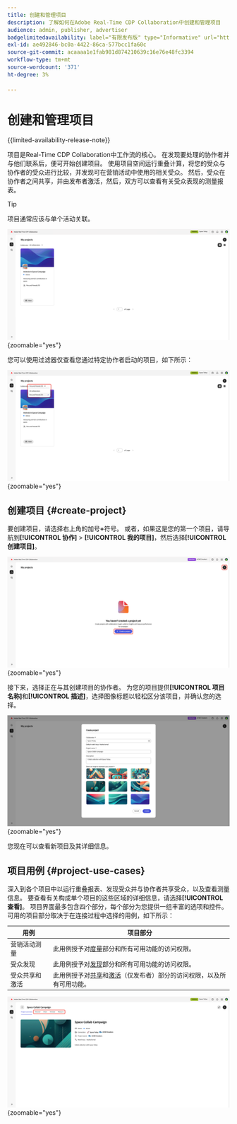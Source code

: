 ```yaml
---
title: 创建和管理项目
description: 了解如何在Adobe Real-Time CDP Collaboration中创建和管理项目
audience: admin, publisher, advertiser
badgelimitedavailability: label="有限发布版" type="Informative" url="https://helpx.adobe.com/legal/product-descriptions/real-time-customer-data-platform-collaboration.html newtab=true"
exl-id: ae492846-bc0a-4422-86ca-577bcc1fa60c
source-git-commit: acaaaa1e1fab981d874210639c16e76e48fc3394
workflow-type: tm+mt
source-wordcount: '371'
ht-degree: 3%

---
```


# 创建和管理项目

{{limited-availability-release-note}}

项目是Real-Time CDP Collaboration中工作流的核心。 在发现要处理的协作者并与他们联系后，便可开始创建项目。 使用项目空间运行重叠计算，将您的受众与协作者的受众进行比较，并发现可在营销活动中使用的相关受众。 然后，受众在协作者之间共享，并由发布者激活，然后，双方可以查看有关受众表现的测量报表。

>[!TIP]
>
>项目通常应该与单个活动关联。

![所有项目视图，未过滤。](/help/assets/collaborate/manage-view-projects/projects-overview-page.png){zoomable="yes"}

您可以使用过滤器仅查看您通过特定协作者启动的项目，如下所示：

![使用单个协作者筛选的项目视图。](/help/assets/collaborate/manage-view-projects/filtered-project-view.png){zoomable="yes"}

## 创建项目 {#create-project}

要创建项目，请选择右上角的加号&#x200B;**+**&#x200B;符号。 或者，如果这是您的第一个项目，请导航到&#x200B;**[!UICONTROL 协作]** > **[!UICONTROL 我的项目]**，然后选择&#x200B;**[!UICONTROL 创建项目]**。

![选择加号或创建项目以设置新项目。](/help/assets/collaborate/manage-view-projects/create-project.png){zoomable="yes"}

接下来，选择正在与其创建项目的协作者。 为您的项目提供&#x200B;**[!UICONTROL 项目名称]**&#x200B;和&#x200B;**[!UICONTROL 描述]**，选择图像标题以轻松区分该项目，并确认您的选择。

![设置新项目所需的选项](/help/assets/collaborate/manage-view-projects/create-project-required-info.png){zoomable="yes"}

您现在可以查看新项目及其详细信息。

## 项目用例 {#project-use-cases}

深入到各个项目中以运行重叠报表、发现受众并与协作者共享受众，以及查看测量信息。 要查看有关构成单个项目的这些区域的详细信息，请选择&#x200B;**[!UICONTROL 查看]**。 项目界面最多包含四个部分，每个部分为您提供一组丰富的选项和控件。 可用的项目部分取决于在连接过程中选择的用例，如下所示：

| 用例 | 项目部分 |
| --- | --- |
| 营销活动测量 | 此用例授予对[度量](/help/guide/collaborate/measure.md)部分和所有可用功能的访问权限。 |
| 受众发现 | 此用例授予对[发现](/help/guide/collaborate/discover.md)部分和所有可用功能的访问权限。 |
| 受众共享和激活 | 此用例授予对[共享](/help/guide/collaborate/share.md)和[激活](/help/guide/collaborate/activate.md)（仅发布者）部分的访问权限，以及所有可用功能。 |

![突出显示可用分区的项目视图。](/help/assets/collaborate/manage-view-projects/project-sections.png){zoomable="yes"}

